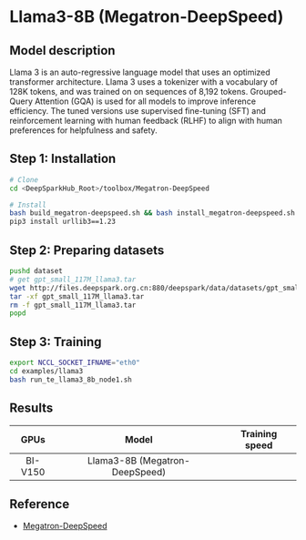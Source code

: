 # Llama3-8B (Megatron-DeepSpeed)

## Model description

Llama 3 is an auto-regressive language model that uses an optimized transformer architecture. Llama 3 uses a tokenizer with a vocabulary of 128K tokens, and was trained on on sequences of 8,192 tokens. Grouped-Query Attention (GQA) is used for all models to improve inference efficiency. The tuned versions use supervised fine-tuning (SFT) and reinforcement learning with human feedback (RLHF) to align with human preferences for helpfulness and safety.

## Step 1: Installation

```bash
# Clone
cd <DeepSparkHub_Root>/toolbox/Megatron-DeepSpeed

# Install
bash build_megatron-deepspeed.sh && bash install_megatron-deepspeed.sh
pip3 install urllib3==1.23
```

## Step 2: Preparing datasets

```bash
pushd dataset
# get gpt_small_117M_llama3.tar
wget http://files.deepspark.org.cn:880/deepspark/data/datasets/gpt_small_117M_llama3.tar
tar -xf gpt_small_117M_llama3.tar
rm -f gpt_small_117M_llama3.tar
popd
```

## Step 3: Training

```bash
export NCCL_SOCKET_IFNAME="eth0"
cd examples/llama3
bash run_te_llama3_8b_node1.sh
```

## Results

|  GPUs   |             Model              | Training speed |
| :-----: | :----------------------------: | :------------: |
| BI-V150 | Llama3-8B (Megatron-DeepSpeed) |                |

## Reference

- [Megatron-DeepSpeed](https://github.com/microsoft/Megatron-DeepSpeed)
